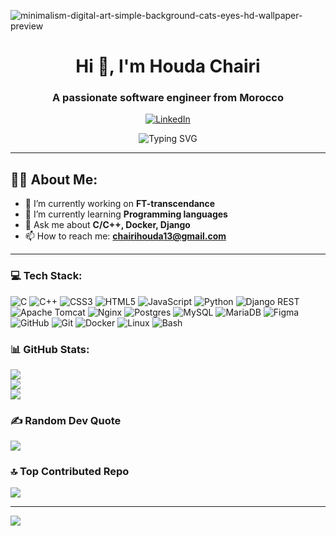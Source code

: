 
![minimalism-digital-art-simple-background-cats-eyes-hd-wallpaper-preview](https://github.com/user-attachments/assets/d40c24a6-2f7e-436a-8758-df35865f4620)


<h1 align="center">Hi 👋, I'm Houda Chairi</h1>

<h3 align="center">A passionate software engineer from Morocco</h3>

<p align="center">
  <a href="https://www.linkedin.com/in/hchairi/">
    <img src="https://img.shields.io/badge/LinkedIn-%230077B5.svg?logo=linkedin&logoColor=white" alt="LinkedIn"/>
  </a>
</p>

<div align="center">
  <img src="https://readme-typing-svg.demolab.com?font=Fira+Code&duration=3000&pause=500&center=true&vCenter=true&width=435&lines=I’m+currently+working+on+FT-transcendance;Learning+new+programming+languages;Ask+me+about+C%2FC%2B%2B%2C+Docker%2C+Django;Reach+me+at+chairihouda13%40gmail.com" alt="Typing SVG" />
</div>

---

## 👨‍💻 About Me:
- 🔭 I’m currently working on **FT-transcendance**
- 🌱 I’m currently learning **Programming languages**
- 💬 Ask me about **C/C++, Docker, Django**
- 📫 How to reach me: **chairihouda13@gmail.com**

---

### 💻 Tech Stack:

<p >
  <!-- Programming Languages -->
  <img src="https://img.shields.io/badge/C-00599C?style=flat-square&logo=c&logoColor=white" alt="C"/>
  <img src="https://img.shields.io/badge/C++-00599C?style=flat-square&logo=c%2B%2B&logoColor=white" alt="C++"/>
  <img src="https://img.shields.io/badge/CSS3-1572B6?style=flat-square&logo=css3&logoColor=white" alt="CSS3"/>
  <img src="https://img.shields.io/badge/HTML5-E34F26?style=flat-square&logo=html5&logoColor=white" alt="HTML5"/>
  <img src="https://img.shields.io/badge/JavaScript-323330?style=flat-square&logo=javascript&logoColor=F7DF1E" alt="JavaScript"/>
  <img src="https://img.shields.io/badge/Python-3670A0?style=flat-square&logo=python&logoColor=ffdd54" alt="Python"/>

  <!-- Frameworks & Libraries -->
  <img src="https://img.shields.io/badge/Django%20REST-ff1709?style=flat-square&logo=django&logoColor=white&color=gray" alt="Django REST"/>
  <img src="https://img.shields.io/badge/Apache%20Tomcat-F8DC75?style=flat-square&logo=apache-tomcat&logoColor=black" alt="Apache Tomcat"/>
  <img src="https://img.shields.io/badge/Nginx-009639?style=flat-square&logo=nginx&logoColor=white" alt="Nginx"/>

  <!-- Databases -->
  <img src="https://img.shields.io/badge/Postgres-316192?style=flat-square&logo=postgresql&logoColor=white" alt="Postgres"/>
  <img src="https://img.shields.io/badge/MySQL-4479A1?style=flat-square&logo=mysql&logoColor=white" alt="MySQL"/>
  <img src="https://img.shields.io/badge/MariaDB-003545?style=flat-square&logo=mariadb&logoColor=white" alt="MariaDB"/>

  <!-- Tools -->
  <img src="https://img.shields.io/badge/Figma-F24E1E?style=flat-square&logo=figma&logoColor=white" alt="Figma"/>
  <img src="https://img.shields.io/badge/GitHub-181717?style=flat-square&logo=github&logoColor=white" alt="GitHub"/>
  <img src="https://img.shields.io/badge/Git-F05032?style=flat-square&logo=git&logoColor=white" alt="Git"/>
  <img src="https://img.shields.io/badge/Docker-0db7ed?style=flat-square&logo=docker&logoColor=white" alt="Docker"/>
  <img src="https://img.shields.io/badge/Linux-000000?style=flat-square&logo=linux&logoColor=white" alt="Linux"/>
  <img src="https://img.shields.io/badge/Bash-4EAA25?style=flat-square&logo=gnu-bash&logoColor=white" alt="Bash"/>
</p>

### 📊 GitHub Stats:
![](https://github-readme-stats.vercel.app/api?username=HoudaChairi&theme=dark&hide_border=false&include_all_commits=true&count_private=false)<br/>
![](https://github-readme-streak-stats.herokuapp.com/?user=HoudaChairi&theme=dark&hide_border=false)<br/>
![](https://github-readme-stats.vercel.app/api/top-langs/?username=HoudaChairi&theme=dark&hide_border=false&include_all_commits=true&count_private=false&layout=compact)

### ✍️ Random Dev Quote
![](https://quotes-github-readme.vercel.app/api?type=horizontal&theme=radical)

### 🔝 Top Contributed Repo
![](https://github-contributor-stats.vercel.app/api?username=HoudaChairi&limit=5&theme=dark&combine_all_yearly_contributions=true)

---
[![](https://visitcount.itsvg.in/api?id=HoudaChairi&icon=0&color=1)](https://visitcount.itsvg.in)
